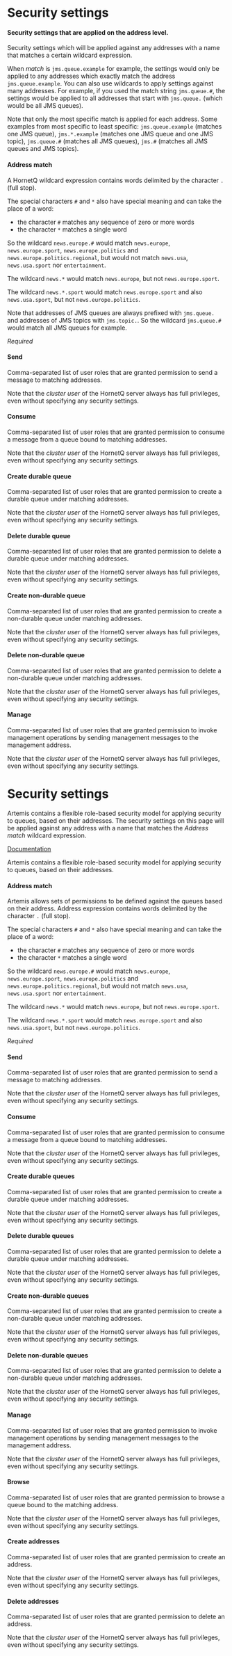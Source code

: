 # Security settings
#### Security settings that are applied on the address level.
Security settings which will be applied against any addresses with a name that matches a certain wildcard expression.

When <i>match</i> is <code>jms.queue.example</code> for example, the settings would only be applied to any addresses which exactly match the address <code>jms.queue.example</code>. You can also use wildcards to apply settings against many addresses. For example, if you used the match string <code>jms.queue.#</code>, the settings would be applied to all addresses that start with <code>jms.queue.</code> (which would be all JMS queues).

Note that only the most specific match is applied for each address. Some examples from most specific to least specific: <code>jms.queue.example</code> (matches one JMS queue), <code>jms.*.example</code> (matches one JMS queue and one JMS topic), <code>jms.queue.#</code> (matches all JMS queues), <code>jms.#</code> (matches all JMS queues and JMS topics).

#### Address match
A HornetQ wildcard expression contains words delimited by the character <code>.</code> (full stop).

The special characters <code>#</code> and <code>*</code> also have special meaning and can take the place of a word:
- the character <code>#</code> matches any sequence of zero or more words
- the character <code>*</code> matches a single word

So the wildcard <code>news.europe.#</code> would match <code>news.europe</code>, <code>news.europe.sport</code>, <code>news.europe.politics</code> and <code>news.europe.politics.regional</code>, but would not match <code>news.usa</code>, <code>news.usa.sport</code> nor <code>entertainment</code>.

The wildcard <code>news.*</code> would match <code>news.europe</code>, but not <code>news.europe.sport</code>.

The wildcard <code>news.*.sport</code> would match <code>news.europe.sport</code> and also <code>news.usa.sport</code>, but not <code>news.europe.politics</code>.

Note that addresses of JMS queues are always prefixed with <code>jms.queue.</code> and addresses of JMS topics with <code>jms.topic.</code>. So the wildcard <code>jms.queue.#</code> would match all JMS queues for example.

<i>Required</i>

#### Send
Comma-separated list of user roles that are granted permission to send a message to matching addresses.

Note that the <i>cluster user</i> of the HornetQ server always has full privileges, even without specifying any security settings.

#### Consume
Comma-separated list of user roles that are granted permission to consume a message from a queue bound to matching addresses.

Note that the <i>cluster user</i> of the HornetQ server always has full privileges, even without specifying any security settings.

#### Create durable queue
Comma-separated list of user roles that are granted permission to create a durable queue under matching addresses.

Note that the <i>cluster user</i> of the HornetQ server always has full privileges, even without specifying any security settings.

#### Delete durable queue
Comma-separated list of user roles that are granted permission to delete a durable queue under matching addresses.

Note that the <i>cluster user</i> of the HornetQ server always has full privileges, even without specifying any security settings.

#### Create non-durable queue
Comma-separated list of user roles that are granted permission to create a non-durable queue under matching addresses.

Note that the <i>cluster user</i> of the HornetQ server always has full privileges, even without specifying any security settings.

#### Delete non-durable queue
Comma-separated list of user roles that are granted permission to delete a non-durable queue under matching addresses.

Note that the <i>cluster user</i> of the HornetQ server always has full privileges, even without specifying any security settings.

#### Manage
Comma-separated list of user roles that are granted permission to invoke management operations by sending management messages to the management address.

Note that the <i>cluster user</i> of the HornetQ server always has full privileges, even without specifying any security settings.

# Security settings
Artemis contains a flexible role-based security model for applying security to queues, based on their addresses. The security settings on this page will be applied against any address with a name that matches the <i>Address match</i> wildcard expression.

<a href="https://activemq.apache.org/artemis/docs/latest/security.html#role-based-security-for-addresses" target="_blank">Documentation</a>


Artemis contains a flexible role-based security model for applying security to queues, based on their addresses.

#### Address match
Artemis allows sets of permissions to be defined against the queues based on their address. 
Address expression contains words delimited by the character <code>.</code> (full stop).

The special characters <code>#</code> and <code>*</code> also have special meaning and can take the place of a word:
- the character <code>#</code> matches any sequence of zero or more words
- the character <code>*</code> matches a single word

So the wildcard <code>news.europe.#</code> would match <code>news.europe</code>, <code>news.europe.sport</code>, <code>news.europe.politics</code> and <code>news.europe.politics.regional</code>, but would not match <code>news.usa</code>, <code>news.usa.sport</code> nor <code>entertainment</code>.

The wildcard <code>news.*</code> would match <code>news.europe</code>, but not <code>news.europe.sport</code>.

The wildcard <code>news.*.sport</code> would match <code>news.europe.sport</code> and also <code>news.usa.sport</code>, but not <code>news.europe.politics</code>.

<i>Required</i>

#### Send
Comma-separated list of user roles that are granted permission to send a message to matching addresses.

Note that the <i>cluster user</i> of the HornetQ server always has full privileges, even without specifying any security settings.

#### Consume
Comma-separated list of user roles that are granted permission to consume a message from a queue bound to matching addresses.

Note that the <i>cluster user</i> of the HornetQ server always has full privileges, even without specifying any security settings.


#### Create durable queues
Comma-separated list of user roles that are granted permission to create a durable queue under matching addresses.

Note that the <i>cluster user</i> of the HornetQ server always has full privileges, even without specifying any security settings.

#### Delete durable queues
Comma-separated list of user roles that are granted permission to delete a durable queue under matching addresses.

Note that the <i>cluster user</i> of the HornetQ server always has full privileges, even without specifying any security settings.

#### Create non-durable queues
Comma-separated list of user roles that are granted permission to create a non-durable queue under matching addresses.

Note that the <i>cluster user</i> of the HornetQ server always has full privileges, even without specifying any security settings.

#### Delete non-durable queues
Comma-separated list of user roles that are granted permission to delete a non-durable queue under matching addresses.

Note that the <i>cluster user</i> of the HornetQ server always has full privileges, even without specifying any security settings.

#### Manage
Comma-separated list of user roles that are granted permission to invoke management operations by sending management messages to the management address.

Note that the <i>cluster user</i> of the HornetQ server always has full privileges, even without specifying any security settings.

#### Browse
Comma-separated list of user roles that are granted permission to browse a queue bound to the matching address.

Note that the <i>cluster user</i> of the HornetQ server always has full privileges, even without specifying any security settings.

#### Create addresses
Comma-separated list of user roles that are granted permission to create an address.

Note that the <i>cluster user</i> of the HornetQ server always has full privileges, even without specifying any security settings.

#### Delete addresses
Comma-separated list of user roles that are granted permission to delete an address.

Note that the <i>cluster user</i> of the HornetQ server always has full privileges, even without specifying any security settings.

